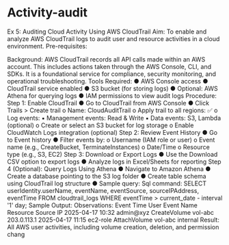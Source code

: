# Activity-audit

Ex 5: Auditing Cloud Activity Using AWS CloudTrail Aim: To enable and analyze AWS CloudTrail logs to audit user and resource activities in a cloud environment. Pre-requisites:

Background: AWS CloudTrail records all API calls made within an AWS account. This includes actions taken through the AWS Console, CLI, and SDKs. It is a foundational service for compliance, security monitoring, and operational troubleshooting.
Tools Required: ● AWS Console access ● CloudTrail service enabled ● S3 bucket (for storing logs) ● Optional: AWS Athena for querying logs ● IAM permissions to view audit logs
Procedure: Step 1: Enable CloudTrail ● Go to CloudTrail from AWS Console ● Click Trails > Create trail o Name: CloudAuditTrail o Apply trail to all regions: ✅ o Log events: ▪ Management events: Read & Write ▪ Data events: S3, Lambda (optional) o Create or select an S3 bucket for log storage o Enable CloudWatch Logs integration (optional) Step 2: Review Event History ● Go to Event history ● Filter events by: o Username (IAM role or user) o Event name (e.g., CreateBucket, TerminateInstances) o Date/Time o Resource type (e.g., S3, EC2) Step 3: Download or Export Logs ● Use the Download CSV option to export logs ● Analyze logs in Excel/Sheets for reporting Step 4 (Optional): Query Logs Using Athena ● Navigate to Amazon Athena ● Create a database pointing to the S3 log folder ● Create table schema using CloudTrail log structure ● Sample query: Sql command: SELECT userIdentity.userName, eventName, eventSource, sourceIPAddress, eventTime FROM cloudtrail_logs WHERE eventTime > current_date - interval '1' day; Sample Output: Observations: Event Time User Event Name Resource Source IP 2025-04-17 10:32 admin@xyz CreateVolume vol-abc 203.0.113.1 2025-04-17 11:15 ec2-role AttachVolume vol-abc internal Result: All AWS user activities, including volume creation, deletion, and permission chang
